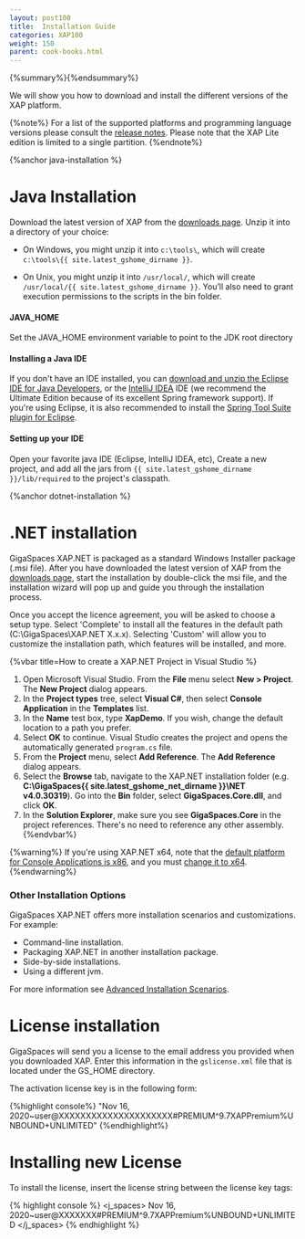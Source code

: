 ```yaml
---
layout: post100
title:  Installation Guide
categories: XAP100
weight: 150
parent: cook-books.html
---
```


{%summary%}{%endsummary%}

We will show you how to download and install the different versions of the  XAP platform.

{%note%}
For a list of the supported platforms and programming language versions please consult the [release notes](/release_notes).
Please note that the XAP Lite edition is limited to a single partition.
{%endnote%}



{%anchor java-installation %}

# Java Installation
Download the latest version of XAP from the [downloads page](http://www.gigaspaces.com/xap-download). Unzip it into a directory of your choice:

* On Windows, you might unzip it into `c:\tools\`, which will create `c:\tools\{{ site.latest_gshome_dirname }}`.

* On Unix, you might unzip it into `/usr/local/`, which will create `/usr/local/{{ site.latest_gshome_dirname }}`. You’ll also need to grant execution permissions to the scripts in the bin folder.



#### JAVA_HOME
Set the JAVA_HOME environment variable to point to the JDK root directory

#### Installing a Java IDE
If you don't have an IDE installed, you can [download and unzip the Eclipse IDE for Java Developers](http://www.eclipse.org/downloads), or the [IntelliJ IDEA](http://www.jetbrains.com/idea/download/index.html) IDE (we recommend the Ultimate Edition because of its excellent Spring framework support).
If you're using Eclipse, it is also recommended to install the [Spring Tool Suite plugin for Eclipse](http://www.springsource.com/developer/sts).

#### Setting up your IDE

Open your favorite java IDE (Eclipse, IntelliJ IDEA, etc), Create a new project, and add all the jars from `{{ site.latest_gshome_dirname }}/lib/required` to the project's classpath.



{%anchor dotnet-installation %}

# .NET installation

GigaSpaces XAP.NET is packaged as a standard Windows Installer package (.msi file). After you have downloaded the latest version of XAP from the [downloads page](http://www.gigaspaces.com/xap-download), start the installation by double-click the msi file, and the installation wizard will pop up and guide you through the installation process.

Once you accept the licence agreement, you will be asked to choose a setup type. Select 'Complete' to install all the features in the default path (C:\GigaSpaces\XAP.NET X.x.x). Selecting 'Custom' will allow you to customize the installation path, which features will be installed, and more.



{%vbar title=How to create a XAP.NET Project in Visual Studio %}

1. Open Microsoft Visual Studio. From the **File** menu select **New > Project**. The **New Project** dialog appears.
2. In the **Project types** tree, select **Visual C#**, then select **Console Application** in the **Templates** list.
3. In the **Name** test box, type **XapDemo**. If you wish, change the default location to a path you prefer.
4. Select **OK** to continue. Visual Studio creates the project and opens the automatically generated `program.cs` file.
5. From the **Project** menu, select **Add Reference**. The **Add Reference** dialog appears.
6. Select the **Browse** tab, navigate to the XAP.NET installation folder (e.g. **C:\GigaSpaces\{{ site.latest_gshome_net_dirname }}\NET v4.0.30319**). Go into the **Bin** folder, select **GigaSpaces.Core.dll**, and click **OK**.
7. In the **Solution Explorer**, make sure you see **GigaSpaces.Core** in the project references. There's no need to reference any other assembly.
{%endvbar%}


{%warning%}
If you're using XAP.NET x64, note that the [default platform for Console Applications is x86](http://connect.microsoft.com/VisualStudio/feedback/details/455103/new-c-console-application-targets-x86-by-default), and you must [change it to x64](http://msdn.microsoft.com/en-us/library/ms185328.aspx).
{%endwarning%}


### Other Installation Options

GigaSpaces XAP.NET offers more installation scenarios and customizations. For example:

- Command-line installation.
- Packaging XAP.NET in another installation package.
- Side-by-side installations.
- Using a different jvm.

For more information see [Advanced Installation Scenarios]({%latestneturl%}/advanced-installation-scenarios.html).


# License installation

GigaSpaces will send you a license to the email address you provided when you downloaded XAP. Enter this information in the `gslicense.xml` file
that is located under the GS_HOME directory.

The activation license key is in the following form:

{%highlight console%}
"Nov 16, 2020~user@XXXXXXXXXXXXXXXXXXXXX#PREMIUM^9.7XAPPremium%UNBOUND+UNLIMITED"
{%endhighlight%}

# Installing new License

To install the license, insert the license string between the license key tags:

{% highlight console %}
<com>
  <j_spaces>
        <kernel>
          <licensekey>Nov 16, 2020~user@XXXXXXX#PREMIUM^9.7XAPPremium%UNBOUND+UNLIMITED</licensekey>
       </kernel>
  </j_spaces>
</com>
{% endhighlight %}
